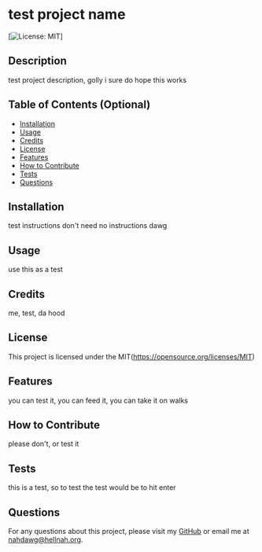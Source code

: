 # test project name
  [![License: MIT](https://img.shields.io/badge/License-MIT-yellow.svg)]
  ## Description
  
  test project description, golly i sure do hope this works
  
  ## Table of Contents (Optional)
  
  - [Installation](#installation)
  - [Usage](#usage)
  - [Credits](#credits)
  - [License](#license)
  - [Features](#features)
  - [How to Contribute](#how-to-contribute)
  - [Tests](#tests)
  - [Questions](#questions)
  
  ## Installation
  
  test instructions don't need no instructions dawg
  
  ## Usage
  
  use this as a test
  
  ## Credits
  
  me, test, da hood
  
  ## License
  
  This project is licensed under the MIT(https://opensource.org/licenses/MIT)
  
  ## Features
  
  you can test it, you can feed it, you can take it on walks
  
  ## How to Contribute
  
  please don't, or test it
  
  ## Tests
  
  this is a test, so to test the test would be to hit enter

  ## Questions

  For any questions about this project, please visit my [GitHub](https://github.com/enkw) or email me at nahdawg@hellnah.org.
